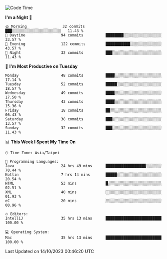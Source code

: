 <!--START_SECTION:waka-->
![Code Time](http://img.shields.io/badge/Code%20Time-515%20hrs%2039%20mins-blue)

**I'm a Night 🦉** 

```text
🌞 Morning                32 commits          ███░░░░░░░░░░░░░░░░░░░░░░   11.43 % 
🌆 Daytime                94 commits          ████████░░░░░░░░░░░░░░░░░   33.57 % 
🌃 Evening                122 commits         ███████████░░░░░░░░░░░░░░   43.57 % 
🌙 Night                  32 commits          ███░░░░░░░░░░░░░░░░░░░░░░   11.43 % 
```
📅 **I'm Most Productive on Tuesday** 

```text
Monday                   48 commits          ████░░░░░░░░░░░░░░░░░░░░░   17.14 % 
Tuesday                  52 commits          █████░░░░░░░░░░░░░░░░░░░░   18.57 % 
Wednesday                49 commits          ████░░░░░░░░░░░░░░░░░░░░░   17.50 % 
Thursday                 43 commits          ████░░░░░░░░░░░░░░░░░░░░░   15.36 % 
Friday                   18 commits          ██░░░░░░░░░░░░░░░░░░░░░░░   06.43 % 
Saturday                 38 commits          ███░░░░░░░░░░░░░░░░░░░░░░   13.57 % 
Sunday                   32 commits          ███░░░░░░░░░░░░░░░░░░░░░░   11.43 % 
```


📊 **This Week I Spent My Time On** 

```text
🕑︎ Time Zone: Asia/Taipei

💬 Programming Languages: 
Java                     24 hrs 49 mins      ██████████████████░░░░░░░   70.44 % 
Kotlin                   7 hrs 14 mins       █████░░░░░░░░░░░░░░░░░░░░   20.54 % 
HTML                     53 mins             █░░░░░░░░░░░░░░░░░░░░░░░░   02.51 % 
XML                      40 mins             ░░░░░░░░░░░░░░░░░░░░░░░░░   01.93 % 
eC                       20 mins             ░░░░░░░░░░░░░░░░░░░░░░░░░   00.96 % 

🔥 Editors: 
IntelliJ                 35 hrs 13 mins      █████████████████████████   100.00 % 

💻 Operating System: 
Mac                      35 hrs 13 mins      █████████████████████████   100.00 % 
```


 Last Updated on 14/10/2023 00:46:20 UTC
<!--END_SECTION:waka-->
